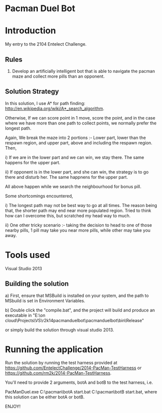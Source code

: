 Pacman Duel Bot
===============

# Introduction

My entry to the 2104 Entelect Challenge.


## Rules
1. Develop an artificially intelligent bot that is able to navigate the pacman maze and collect more pills than an opponent.

## Solution Strategy

In this solution, I use A* for path finding: http://en.wikipedia.org/wiki/A*_search_algorithm.

Otherwise,
If we can score point in 1 move, score the point, and in the case where we have more than one path to collect points, we normally prefer the longest path.

Again,
We break the maze into 2 portions :- Lower part, lower than the respawn region, and upper part, above and including the respawn region. Then,

i) If we are in the lower part and we can win, we stay there. The same happens for the upper part.

ii) If opponent is in the lower part, and she can win, the strategy is to go there and disturb her. The same happnens for the upper part.

All above happen while we search the neighbourhood for bonus pill.

Some shortcomings encountered,

i) The longest path may not be best way to go at all times. The reason being that, the shorter path may end near more populated region. Tried to think how can I overcome this, but scratched my head way to much.

ii) One other tricky scenario :- taking the decision to head to one of those nearby pills, 1 pill may take you near more pills, while other may take you away.

# Tools used

Visual Studio 2013

## Building the solution

a) First, ensure that MSBuild is installed on your system, and the path to MSbuild is set in Environment Variables.

b) Double click the "compile.bat", and the project will build and produce an executable in "E:\on cloud\Projects\VS\r2k14pacmanduelbot\pacmanduelbot\bin\Release"

or simply build the solution through visual studio 2013.


# Running the application

 Run the solution by running the test harness provided at https://github.com/EntelectChallenge/2014-PacMan-TestHarness or https://github.com/rm2k/2014-PacMan-TestHarness.

You'll need to provide 2 arguments, botA and botB to the test harness, i.e.

PacManDuel.exe C:\pacman\botA start.bat C:\pacman\botB start.bat, where this solution can be either botA or botB. 

ENJOY!	
